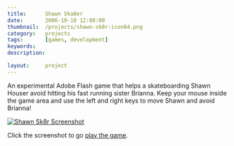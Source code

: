 ```yaml
---
title: 		Shawn Ska8er
date: 		2006-10-10 12:00:00
thumbnail: 	/projects/shawn-sk8r-icon64.png
category: 	projects
tags: 		[games, development]
keywords:
description:

layout: 	project
---
```

An experimental Adobe Flash game that helps a skateboarding Shawn Houser
avoid hitting his fast running sister Brianna. Keep your mouse inside
the game area and use the left and right keys to move Shawn and avoid
Brianna!

[![Shawn Sk8r Screenshot]({{"/projects/shawn-sk8r-screenshot.png"|prepend:site.assetsurl}})][shawn-sk8r]

Click the screenshot to go [play the game][shawn-sk8r].

 [shawn-sk8r]: {{site.baseurl}}/shawn-sk8r/
